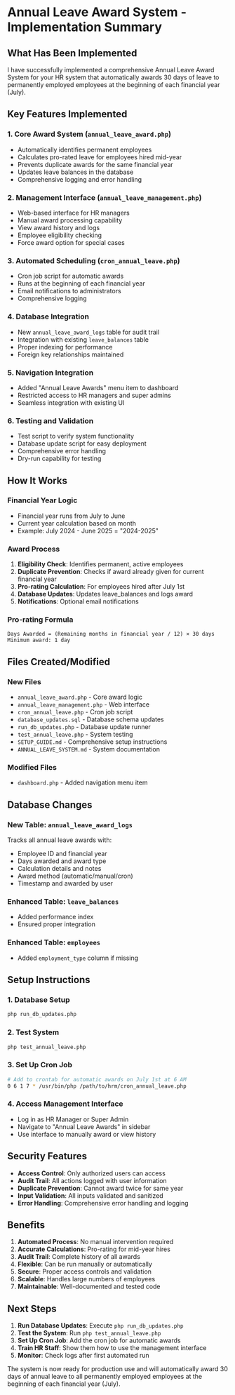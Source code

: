 # Annual Leave Award System - Implementation Summary

## What Has Been Implemented

I have successfully implemented a comprehensive Annual Leave Award System for your HR system that automatically awards 30 days of leave to permanently employed employees at the beginning of each financial year (July).

## Key Features Implemented

### 1. **Core Award System** (`annual_leave_award.php`)
- Automatically identifies permanent employees
- Calculates pro-rated leave for employees hired mid-year
- Prevents duplicate awards for the same financial year
- Updates leave balances in the database
- Comprehensive logging and error handling

### 2. **Management Interface** (`annual_leave_management.php`)
- Web-based interface for HR managers
- Manual award processing capability
- View award history and logs
- Employee eligibility checking
- Force award option for special cases

### 3. **Automated Scheduling** (`cron_annual_leave.php`)
- Cron job script for automatic awards
- Runs at the beginning of each financial year
- Email notifications to administrators
- Comprehensive logging

### 4. **Database Integration**
- New `annual_leave_award_logs` table for audit trail
- Integration with existing `leave_balances` table
- Proper indexing for performance
- Foreign key relationships maintained

### 5. **Navigation Integration**
- Added "Annual Leave Awards" menu item to dashboard
- Restricted access to HR managers and super admins
- Seamless integration with existing UI

### 6. **Testing and Validation**
- Test script to verify system functionality
- Database update script for easy deployment
- Comprehensive error handling
- Dry-run capability for testing

## How It Works

### Financial Year Logic
- Financial year runs from July to June
- Current year calculation based on month
- Example: July 2024 - June 2025 = "2024-2025"

### Award Process
1. **Eligibility Check**: Identifies permanent, active employees
2. **Duplicate Prevention**: Checks if award already given for current financial year
3. **Pro-rating Calculation**: For employees hired after July 1st
4. **Database Updates**: Updates leave_balances and logs award
5. **Notifications**: Optional email notifications

### Pro-rating Formula
```
Days Awarded = (Remaining months in financial year / 12) × 30 days
Minimum award: 1 day
```

## Files Created/Modified

### New Files
- `annual_leave_award.php` - Core award logic
- `annual_leave_management.php` - Web interface
- `cron_annual_leave.php` - Cron job script
- `database_updates.sql` - Database schema updates
- `run_db_updates.php` - Database update runner
- `test_annual_leave.php` - System testing
- `SETUP_GUIDE.md` - Comprehensive setup instructions
- `ANNUAL_LEAVE_SYSTEM.md` - System documentation

### Modified Files
- `dashboard.php` - Added navigation menu item

## Database Changes

### New Table: `annual_leave_award_logs`
Tracks all annual leave awards with:
- Employee ID and financial year
- Days awarded and award type
- Calculation details and notes
- Award method (automatic/manual/cron)
- Timestamp and awarded by user

### Enhanced Table: `leave_balances`
- Added performance index
- Ensured proper integration

### Enhanced Table: `employees`
- Added `employment_type` column if missing

## Setup Instructions

### 1. Database Setup
```bash
php run_db_updates.php
```

### 2. Test System
```bash
php test_annual_leave.php
```

### 3. Set Up Cron Job
```bash
# Add to crontab for automatic awards on July 1st at 6 AM
0 6 1 7 * /usr/bin/php /path/to/hrm/cron_annual_leave.php
```

### 4. Access Management Interface
- Log in as HR Manager or Super Admin
- Navigate to "Annual Leave Awards" in sidebar
- Use interface to manually award or view history

## Security Features

- **Access Control**: Only authorized users can access
- **Audit Trail**: All actions logged with user information
- **Duplicate Prevention**: Cannot award twice for same year
- **Input Validation**: All inputs validated and sanitized
- **Error Handling**: Comprehensive error handling and logging

## Benefits

1. **Automated Process**: No manual intervention required
2. **Accurate Calculations**: Pro-rating for mid-year hires
3. **Audit Trail**: Complete history of all awards
4. **Flexible**: Can be run manually or automatically
5. **Secure**: Proper access controls and validation
6. **Scalable**: Handles large numbers of employees
7. **Maintainable**: Well-documented and tested code

## Next Steps

1. **Run Database Updates**: Execute `php run_db_updates.php`
2. **Test the System**: Run `php test_annual_leave.php`
3. **Set Up Cron Job**: Add the cron job for automatic awards
4. **Train HR Staff**: Show them how to use the management interface
5. **Monitor**: Check logs after first automated run

The system is now ready for production use and will automatically award 30 days of annual leave to all permanently employed employees at the beginning of each financial year (July).